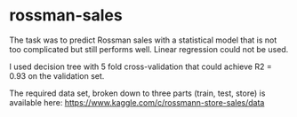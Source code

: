 # rossman-sales
The task was to predict Rossman sales with a statistical model that is not too complicated but still performs well. Linear regression could not be used.  

I used decision tree with 5 fold cross-validation that could achieve R2 = 0.93 on the validation set.

The required data set, broken down to three parts (train, test, store) is available here: https://www.kaggle.com/c/rossmann-store-sales/data 
